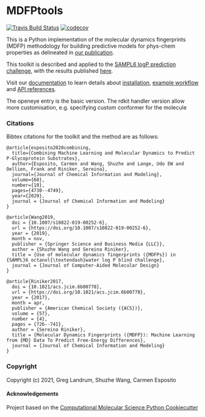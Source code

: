 MDFPtools
==============================
[//]: # (Badges)
[![Travis Build Status](https://travis-ci.org/hjuinj/mdfptools.png)](https://travis-ci.org/hjuinj/mdfptools)
[![codecov](https://codecov.io/gh/REPLACE_WITH_OWNER_ACCOUNT/mdfptools/branch/master/graph/badge.svg)](https://codecov.io/gh/REPLACE_WITH_OWNER_ACCOUNT/mdfptools/branch/master)


This is a Python implementation of the molecular dynamics fingerprints (MDFP) methodology for building predictive models for phys-chem properties as delineated in [our publication](https://pubs.acs.org/doi/10.1021/acs.jcim.6b00778).

This toolkit is described and applied to the [SAMPL6 logP prediction challenge](https://drugdesigndata.org/about/sampl6/logp-prediction), with the results published [here](https://doi.org/10.1007/s10822-019-00252-6).

Visit our [documentation](https://mdfptools.readthedocs.io/en/latest/) to learn details about [installation](https://mdfptools.readthedocs.io/en/latest/install.html), [example workflow](https://mdfptools.readthedocs.io/en/latest/tutorial.html) and [API references](https://mdfptools.readthedocs.io/en/latest/parameterisers.html).


The openeye entry is the basic version. The rdkit handler version allow more customisation, e.g. specifying custom conformer for the molecule

### Citations
Bibtex citations for the toolkit and the method are as follows:
```
@article{esposito2020combining,
  title={Combining Machine Learning and Molecular Dynamics to Predict P-Glycoprotein Substrates},
  author={Esposito, Carmen and Wang, Shuzhe and Lange, Udo EW and Oellien, Frank and Riniker, Sereina},
  journal={Journal of Chemical Information and Modeling},
  volume={60},
  number={10},
  pages={4730--4749},
  year={2020},
  journal = {Journal of Chemical Information and Modeling}
}

@article{Wang2019,
  doi = {10.1007/s10822-019-00252-6},
  url = {https://doi.org/10.1007/s10822-019-00252-6},
  year = {2019},
  month = nov,
  publisher = {Springer Science and Business Media {LLC}},
  author = {Shuzhe Wang and Sereina Riniker},
  title = {Use of molecular dynamics fingerprints ({MDFPs}) in {SAMPL}6 octanol{\textendash}water log P blind challenge},
  journal = {Journal of Computer-Aided Molecular Design}
}

@article{Riniker2017,
  doi = {10.1021/acs.jcim.6b00778},
  url = {https://doi.org/10.1021/acs.jcim.6b00778},
  year = {2017},
  month = apr,
  publisher = {American Chemical Society ({ACS})},
  volume = {57},
  number = {4},
  pages = {726--741},
  author = {Sereina Riniker},
  title = {Molecular Dynamics Fingerprints ({MDFP}): Machine Learning from {MD} Data To Predict Free-Energy Differences},
  journal = {Journal of Chemical Information and Modeling}
}
```

### Copyright

Copyright (c) 2021, Greg Landrum, Shuzhe Wang, Carmen Esposito


#### Acknowledgements

Project based on the
[Computational Molecular Science Python Cookiecutter](https://github.com/molssi/cookiecutter-cms)
